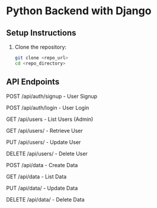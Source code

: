 # Python Backend with Django

## Setup Instructions
1. Clone the repository:
   ```bash
   git clone <repo_url>
   cd <repo_directory>
## API Endpoints
POST /api/auth/signup - User Signup

POST /api/auth/login - User Login

GET /api/users - List Users (Admin)

GET /api/users/<id> - Retrieve User

PUT /api/users/<id> - Update User

DELETE /api/users/<id> - Delete User

POST /api/data - Create Data

GET /api/data - List Data

PUT /api/data/<id> - Update Data

DELETE /api/data/<id> - Delete Data
